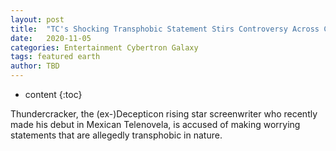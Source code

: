```yaml
---
layout: post
title:  "TC's Shocking Transphobic Statement Stirs Controversy Across Cybertron and Earth"
date:   2020-11-05
categories: Entertainment Cybertron Galaxy
tags: featured earth
author: TBD
---
```


* content
{:toc}

Thundercracker, the (ex-)Decepticon rising star screenwriter who recently made his debut in Mexican Telenovela, is accused of making worrying statements that are allegedly transphobic in nature.